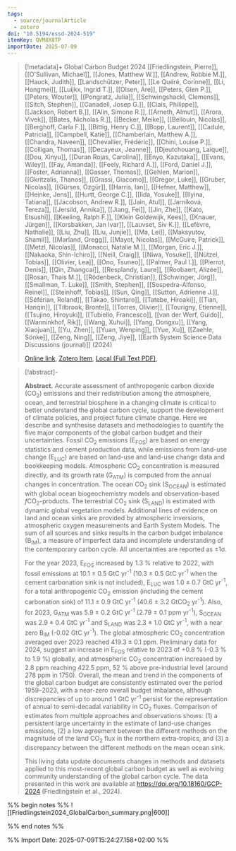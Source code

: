 ```yaml
---
tags:
  - source/journalArticle
  - zotero
doi: "10.5194/essd-2024-519"
itemKey: QVM8X8TP
importDate: 2025-07-09
---
```

>[!metadata]+
> Global Carbon Budget 2024
> [[Friedlingstein, Pierre]], [[O'Sullivan, Michael]], [[Jones, Matthew W.]], [[Andrew, Robbie M.]], [[Hauck, Judith]], [[Landschützer, Peter]], [[Le Quéré, Corinne]], [[Li, Hongmei]], [[Luijkx, Ingrid T.]], [[Olsen, Are]], [[Peters, Glen P.]], [[Peters, Wouter]], [[Pongratz, Julia]], [[Schwingshackl, Clemens]], [[Sitch, Stephen]], [[Canadell, Josep G.]], [[Ciais, Philippe]], [[Jackson, Robert B.]], [[Alin, Simone R.]], [[Arneth, Almut]], [[Arora, Vivek]], [[Bates, Nicholas R.]], [[Becker, Meike]], [[Bellouin, Nicolas]], [[Berghoff, Carla F.]], [[Bittig, Henry C.]], [[Bopp, Laurent]], [[Cadule, Patricia]], [[Campbell, Katie]], [[Chamberlain, Matthew A.]], [[Chandra, Naveen]], [[Chevallier, Frédéric]], [[Chini, Louise P.]], [[Colligan, Thomas]], [[Decayeux, Jeanne]], [[Djeutchouang, Laique]], [[Dou, Xinyu]], [[Duran Rojas, Carolina]], [[Enyo, Kazutaka]], [[Evans, Wiley]], [[Fay, Amanda]], [[Feely, Richard A.]], [[Ford, Daniel J.]], [[Foster, Adrianna]], [[Gasser, Thomas]], [[Gehlen, Marion]], [[Gkritzalis, Thanos]], [[Grassi, Giacomo]], [[Gregor, Luke]], [[Gruber, Nicolas]], [[Gürses, Özgür]], [[Harris, Ian]], [[Hefner, Matthew]], [[Heinke, Jens]], [[Hurtt, George C.]], [[Iida, Yosuke]], [[Ilyina, Tatiana]], [[Jacobson, Andrew R.]], [[Jain, Atul]], [[Jarníková, Tereza]], [[Jersild, Annika]], [[Jiang, Fei]], [[Jin, Zhe]], [[Kato, Etsushi]], [[Keeling, Ralph F.]], [[Klein Goldewijk, Kees]], [[Knauer, Jürgen]], [[Korsbakken, Jan Ivar]], [[Lauvset, Siv K.]], [[Lefèvre, Nathalie]], [[Liu, Zhu]], [[Liu, Junjie]], [[Ma, Lei]], [[Maksyutov, Shamil]], [[Marland, Gregg]], [[Mayot, Nicolas]], [[McGuire, Patrick]], [[Metzl, Nicolas]], [[Monacci, Natalie M.]], [[Morgan, Eric J.]], [[Nakaoka, Shin-Ichiro]], [[Neill, Craig]], [[Niwa, Yosuke]], [[Nützel, Tobias]], [[Olivier, Lea]], [[Ono, Tsuneo]], [[Palmer, Paul I.]], [[Pierrot, Denis]], [[Qin, Zhangcai]], [[Resplandy, Laure]], [[Roobaert, Alizée]], [[Rosan, Thais M.]], [[Rödenbeck, Christian]], [[Schwinger, Jörg]], [[Smallman, T. Luke]], [[Smith, Stephen]], [[Sospedra-Alfonso, Reinel]], [[Steinhoff, Tobias]], [[Sun, Qing]], [[Sutton, Adrienne J.]], [[Séférian, Roland]], [[Takao, Shintaro]], [[Tatebe, Hiroaki]], [[Tian, Hanqin]], [[Tilbrook, Bronte]], [[Torres, Olivier]], [[Tourigny, Etienne]], [[Tsujino, Hiroyuki]], [[Tubiello, Francesco]], [[van der Werf, Guido]], [[Wanninkhof, Rik]], [[Wang, Xuhui]], [[Yang, Dongxu]], [[Yang, Xiaojuan]], [[Yu, Zhen]], [[Yuan, Wenping]], [[Yue, Xu]], [[Zaehle, Sönke]], [[Zeng, Ning]], [[Zeng, Jiye]], 
> [[Earth System Science Data Discussions (journal)]] (2024)
> 
> [Online link](https://essd.copernicus.org/preprints/essd-2024-519/), [Zotero Item](zotero://select/library/items/QVM8X8TP), [Local (Full Text PDF)](file://C:/Users/aburg/Documents/references/zotero/storage/B26Z8IMY/Friedlingstein2024_GlobalCarbon.pdf), 

>[!abstract]-
><p><strong class="journal-contentHeaderColor">Abstract.</strong> Accurate assessment of anthropogenic carbon dioxide (CO<sub>2</sub>) emissions and their redistribution among the atmosphere, ocean, and terrestrial biosphere in a changing climate is critical to better understand the global carbon cycle, support the development of climate policies, and project future climate change. Here we describe and synthesise datasets and methodologies to quantify the five major components of the global carbon budget and their uncertainties. Fossil CO<sub>2</sub> emissions (E<sub>FOS</sub>) are based on energy statistics and cement production data, while emissions from land-use change (E<sub>LUC</sub>) are based on land-use and land-use change data and bookkeeping models. Atmospheric CO<sub>2</sub> concentration is measured directly, and its growth rate (G<sub>ATM</sub>) is computed from the annual changes in concentration. The ocean CO<sub>2</sub> sink (S<sub>OCEAN</sub>) is estimated with global ocean biogeochemistry models and observation-based <em>f</em>CO<sub>2</sub>-products. The terrestrial CO<sub>2</sub> sink (S<sub>LAND</sub>) is estimated with dynamic global vegetation models. Additional lines of evidence on land and ocean sinks are provided by atmospheric inversions, atmospheric oxygen measurements and Earth System Models. The sum of all sources and sinks results in the carbon budget imbalance (B<sub>IM</sub>), a measure of imperfect data and incomplete understanding of the contemporary carbon cycle. All uncertainties are reported as &plusmn;1&sigma;.</p> <p>For the year 2023, E<sub>FOS</sub> increased by 1.3 % relative to 2022, with fossil emissions at 10.1 &plusmn; 0.5 GtC yr<sup>-1</sup> (10.3 &plusmn; 0.5 GtC yr<sup>-1</sup> when the cement carbonation sink is not included), E<sub>LUC</sub> was 1.0 &plusmn; 0.7 GtC yr<sup>-1</sup>, for a total anthropogenic CO<sub>2</sub> emission (including the cement carbonation sink) of 11.1 &plusmn; 0.9 GtC yr<sup>-1</sup> (40.6 &plusmn; 3.2 GtCO<sub>2</sub> yr<sup>-1</sup>). Also, for 2023, G<sub>ATM</sub> was 5.9 &plusmn; 0.2 GtC yr<sup>-1</sup> (2.79 &plusmn; 0.1 ppm yr<sup>-1</sup>), S<sub>OCEAN</sub> was 2.9 &plusmn; 0.4 GtC yr<sup>-1</sup> and S<sub>LAND</sub> was 2.3 &plusmn; 1.0 GtC yr<sup>-1</sup>, with a near zero B<sub>IM</sub> (-0.02 GtC yr<sup>-1</sup>). The global atmospheric CO<sub>2</sub> concentration averaged over 2023 reached 419.3 &plusmn; 0.1 ppm. Preliminary data for 2024, suggest an increase in E<sub>FOS</sub> relative to 2023 of +0.8 % (-0.3 % to 1.9 %) globally, and atmospheric CO<sub>2</sub> concentration increased by 2.8 ppm reaching 422.5 ppm, 52 % above pre-industrial level (around 278 ppm in 1750). Overall, the mean and trend in the components of the global carbon budget are consistently estimated over the period 1959&ndash;2023, with a near-zero overall budget imbalance, although discrepancies of up to around 1 GtC yr<sup>-1</sup> persist for the representation of annual to semi-decadal variability in CO<sub>2</sub> fluxes. Comparison of estimates from multiple approaches and observations shows: (1) a persistent large uncertainty in the estimate of land-use changes emissions, (2) a low agreement between the different methods on the magnitude of the land CO<sub>2</sub> flux in the northern extra-tropics, and (3) a discrepancy between the different methods on the mean ocean sink.</p> <p>This living data update documents changes in methods and datasets applied to this most-recent global carbon budget as well as evolving community understanding of the global carbon cycle. The data presented in this work are available at <a href="https://doi.org/10.18160/GCP-2024" target="_blank" rel="noopener">https://doi.org/10.18160/GCP-2024</a> (Friedlingstein et al., 2024).</p>

%% begin notes %%
![[Friedlingstein2024_GlobalCarbon_summary.png|600]]

%% end notes %%

%% Import Date: 2025-07-09T15:24:27.158+02:00 %%
